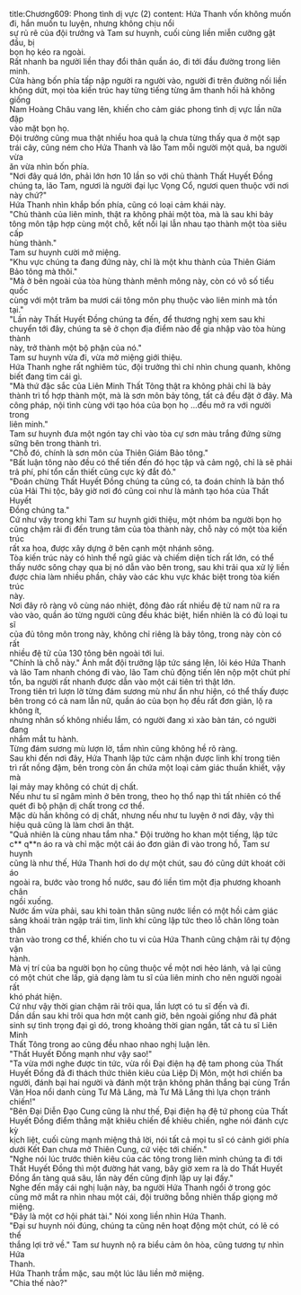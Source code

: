 title:Chương609: Phong tình dị vực (2)
content:
Hứa Thanh vốn không muốn đi, hắn muốn tu luyện, nhưng không chịu nổi<br>sự rủ rê của đội trưởng và Tam sư huynh, cuối cùng liền miễn cưỡng gật đầu, bị<br>bọn họ kéo ra ngoài.<br>Rất nhanh ba người liền thay đổi thân quần áo, đi tới đầu đường trong liên<br>minh.<br>Cửa hàng bốn phía tấp nập người ra người vào, người đi trên đường nối liền<br>không dứt, mọi tòa kiến trúc hay từng tiếng từng âm thanh hối hả không giống<br>Nam Hoàng Châu vang lên, khiến cho cảm giác phong tình dị vực lần nữa đập<br>vào mặt bọn họ.<br>Đội trưởng cũng mua thật nhiều hoa quả lạ chưa từng thấy qua ở một sạp<br>trái cây, cũng ném cho Hứa Thanh và lão Tam mỗi người một quả, ba người vừa<br>ăn vừa nhìn bốn phía.<br>"Nơi đây quá lớn, phải lớn hơn 10 lần so với chủ thành Thất Huyết Đồng<br>chúng ta, lão Tam, ngươi là người đại lục Vọng Cổ, ngươi quen thuộc với nơi<br>này chứ?"<br>Hứa Thanh nhìn khắp bốn phía, cũng có loại cảm khái này.<br>"Chủ thành của liên minh, thật ra không phải một tòa, mà là sau khi bảy<br>tông môn tập hợp cùng một chỗ, kết nối lại lẫn nhau tạo thành một tòa siêu cấp<br>hùng thành."<br>Tam sư huynh cười mở miệng.<br>"Khu vực chúng ta đang đứng này, chỉ là một khu thành của Thiên Giám<br>Bảo tông mà thôi."<br>"Mà ở bên ngoài của tòa hùng thành mênh mông này, còn có vô số tiểu quốc<br>cùng với một trăm ba mươi cái tông môn phụ thuộc vào liên minh mà tồn tại."<br>"Lần này Thất Huyết Đồng chúng ta đến, để thương nghị xem sau khi<br>chuyển tới đây, chúng ta sẽ ở chọn địa điểm nào để gia nhập vào tòa hùng thành<br>này, trở thành một bộ phận của nó."<br>Tam sư huynh vừa đi, vừa mở miệng giới thiệu.<br>Hứa Thanh nghe rất nghiêm túc, đội trưởng thì chỉ nhìn chung quanh, không<br>biết đang tìm cái gì.<br>"Mà thứ đặc sắc của Liên Minh Thất Tông thật ra không phải chỉ là bảy<br>thành trì tổ hợp thành một, mà là sơn môn bảy tông, tất cả đều đặt ở đây. Mà<br>công pháp, nội tình cùng với tạo hóa của bọn họ …đều mở ra với người trong<br>liên minh."<br>Tam sư huynh đưa một ngón tay chỉ vào tòa cự sơn màu trắng đứng sừng<br>sững bên trong thành trì.<br>"Chỗ đó, chính là sơn môn của Thiên Giám Bảo tông."<br>"Bất luận tông nào đều có thể tiến đến đó học tập và cảm ngộ, chỉ là sẽ phải<br>trả phí, phí tổn cần thiết cũng cực kỳ đắt đỏ."<br>"Đoán chừng Thất Huyết Đồng chúng ta cũng có, ta đoán chính là bản thổ<br>của Hải Thi tộc, bây giờ nơi đó cũng coi như là mảnh tạo hóa của Thất Huyết<br>Đồng chúng ta."<br>Cứ như vậy trong khi Tam sư huynh giới thiệu, một nhóm ba người bọn họ<br>cũng chậm rãi đi đến trung tâm của tòa thành này, chỗ này có một tòa kiến trúc<br>rất xa hoa, được xây dựng ở bên cạnh một nhánh sông.<br>Tòa kiến trúc này có hình thể ngũ giác và chiếm diện tích rất lớn, có thể<br>thấy nước sông chạy qua bị nó dẫn vào bên trong, sau khi trải qua xử lý liền<br>được chia làm nhiều phần, chảy vào các khu vực khác biệt trong tòa kiến trúc<br>này.<br>Nơi đây rõ ràng vô cùng náo nhiệt, đông đảo rất nhiều đệ tử nam nữ ra ra<br>vào vào, quần áo từng người cũng đều khác biệt, hiển nhiên là có đủ loại tu sĩ<br>của đủ tông môn trong này, không chỉ riêng là bảy tông, trong này còn có rất<br>nhiều đệ tử của 130 tông bên ngoài tới lui.<br>"Chính là chỗ này." Ánh mắt đội trưởng lập tức sáng lên, lôi kéo Hứa Thanh<br>và lão Tam nhanh chóng đi vào, lão Tam chủ động tiến lên nộp một chút phí<br>tổn, ba người rất nhanh được dẫn vào một cái tiên trì thật lớn.<br>Trong tiên trì lượn lờ từng đám sương mù như ẩn như hiện, có thể thấy được<br>bên trong có cả nam lẫn nữ, quần áo của bọn họ đều rất đơn giản, lộ ra không ít,<br>nhưng nhân số không nhiều lắm, có người đang xì xào bàn tán, có người đang<br>nhắm mắt tu hành.<br>Từng đám sương mù lượn lờ, tầm nhìn cũng không hề rõ ràng.<br>Sau khi đến nơi đây, Hứa Thanh lập tức cảm nhận được linh khí trong tiên<br>trì rất nồng đậm, bên trong còn ẩn chứa một loại cảm giác thuần khiết, vậy mà<br>lại mảy may không có chút dị chất.<br>Nếu như tu sĩ ngâm mình ở bên trong, theo họ thổ nạp thì tất nhiên có thể<br>quét đi bộ phận dị chất trong cơ thể.<br>Mặc dù hắn không có dị chất, nhưng nếu như tu luyện ở nơi đây, vậy thì<br>hiệu quả cũng là làm chơi ăn thật.<br>"Quả nhiên là cùng nhau tắm nha." Đội trưởng ho khan một tiếng, lập tức<br>c** q**n áo ra và chỉ mặc một cái áo đơn giản đi vào trong hồ, Tam sư huynh<br>cũng là như thế, Hứa Thanh hơi do dự một chút, sau đó cũng dứt khoát cởi áo<br>ngoài ra, bước vào trong hồ nước, sau đó liền tìm một địa phương khoanh chân<br>ngồi xuống.<br>Nước ấm vừa phải, sau khi toàn thân sũng nước liền có một hồi cảm giác<br>sảng khoái tràn ngập trái tim, linh khí cũng lập tức theo lỗ chân lông toàn thân<br>tràn vào trong cơ thể, khiến cho tu vi của Hứa Thanh cũng chậm rãi tự động vận<br>hành.<br>Mà vị trí của ba người bọn họ cũng thuộc về một nơi hẻo lánh, vả lại cũng<br>có một chút che lấp, giả dạng làm tu sĩ của liên minh cho nên người ngoài rất<br>khó phát hiện.<br>Cứ như vậy thời gian chậm rãi trôi qua, lần lượt có tu sĩ đến và đi.<br>Dần dần sau khi trôi qua hơn một canh giờ, bên ngoài giống như đã phát<br>sinh sự tình trọng đại gì dó, trong khoảng thời gian ngắn, tất cả tu sĩ Liên Minh<br>Thất Tông trong ao cũng đều nhao nhao nghị luận lên.<br>"Thất Huyết Đồng mạnh như vậy sao!"<br>"Ta vừa mới nghe được tin tức, vừa rồi Đại điện hạ đệ tam phong của Thất<br>Huyết Đồng đã đi thách thức thiên kiêu của Liệp Dị Môn, một hơi chiến ba<br>người, đánh bại hai người và đánh một trận không phân thắng bại cùng Trần<br>Vân Hoa nổi danh cùng Tư Mã Lăng, mà Tư Mã Lăng thì lựa chọn tránh<br>chiến!"<br>"Bên Đại Diễn Đạo Cung cũng là như thế, Đại điện hạ đệ tứ phong của Thất<br>Huyết Đồng điểm thẳng mặt khiêu chiến để khiêu chiến, nghe nói đánh cực kỳ<br>kịch liệt, cuối cùng mạnh miệng thả lời, nói tất cả mọi tu sĩ có cảnh giới phía<br>dưới Kết Đan chưa mở Thiên Cung, cứ việc tới chiến."<br>"Nghe nói lúc trước thiên kiêu của các tông trong liên minh chúng ta đi tới<br>Thất Huyết Đồng thì một đường hát vang, bây giờ xem ra là do Thất Huyết<br>Đồng ẩn tàng quá sâu, lần này đến cũng định lập uy lại đấy."<br>Nghe đến mấy cái nghị luận này, ba người Hứa Thanh ngồi ở trong góc<br>cũng mở mắt ra nhìn nhau một cái, đội trưởng bỗng nhiên thấp giọng mở<br>miệng.<br>"Đây là một cơ hội phát tài." Nói xong liền nhìn Hứa Thanh.<br>"Đại sư huynh nói đúng, chúng ta cũng nên hoạt động một chút, có lẽ có thể<br>thắng lợi trở về." Tam sư huynh nộ ra biểu cảm ôn hòa, cũng tương tự nhìn Hứa<br>Thanh.<br>Hứa Thanh trầm mặc, sau một lúc lâu liền mở miệng.<br>"Chia thế nào?"